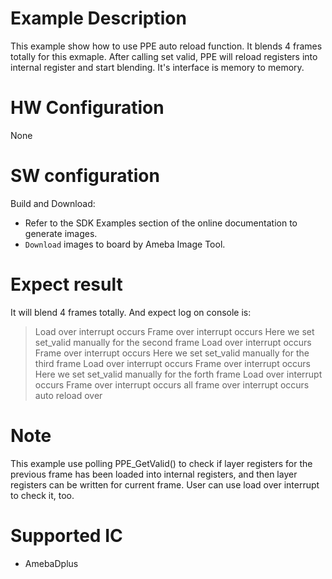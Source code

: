#  Example Description

This example show how to use PPE auto reload function. It blends 4 frames totally for this exmaple. After calling set valid, PPE will reload registers into internal register and start blending. It's interface is memory to memory. 

# HW Configuration

None

#  SW configuration

Build and Download:
* Refer to the SDK Examples section of the online documentation to generate images.
* `Download` images to board by Ameba Image Tool.

#  Expect result

It will blend 4 frames totally. And expect log on console is:
> Load over interrupt occurs
> Frame over interrupt occurs
> Here we set set_valid manually for the second frame
> Load over interrupt occurs
> Frame over interrupt occurs
> Here we set set_valid manually for the third frame
> Load over interrupt occurs
> Frame over interrupt occurs
> Here we set set_valid manually for the forth frame
> Load over interrupt occurs
> Frame over interrupt occurs
> all frame over interrupt occurs
> auto reload over

#  Note

This example use polling PPE_GetValid() to check if layer registers for the previous frame has been loaded into internal registers, and then layer registers can be written for current frame. User can use load over interrupt to check it, too.

#  Supported IC

* AmebaDplus



